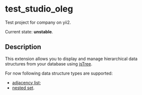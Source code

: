 test_studio_oleg
==================

Test project for company on yii2.

Current state: **unstable**.

Description
-----------

This extension allows you to display and manage hierarchical data structures from your 
database using [jsTree](https://www.jstree.com/).

For now following data structure types are supported:
- [adjacency list](https://en.wikipedia.org/wiki/Adjacency_list);
- [nested set](https://en.wikipedia.org/wiki/Nested_set_model).
